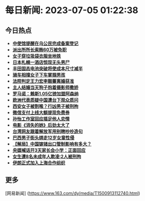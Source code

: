 
# 每日新闻: 2023-07-05 01:22:38
## 今日热点

- **[中使馆提醒在乌公民完成备案登记](https://www.163.com/search?keyword=%E4%B8%AD%E4%BD%BF%E9%A6%86%E6%8F%90%E9%86%92%E5%9C%A8%E4%B9%8C%E5%85%AC%E6%B0%91%E5%AE%8C%E6%88%90%E5%A4%87%E6%A1%88%E7%99%BB%E8%AE%B0)**
- **[派出所所长索贿60万被免职](https://www.163.com/search?keyword=%E6%B4%BE%E5%87%BA%E6%89%80%E6%89%80%E9%95%BF%E7%B4%A2%E8%B4%BF60%E4%B8%87%E8%A2%AB%E5%85%8D%E8%81%8C)**
- **[女子穿垃圾袋衣服坐地铁](https://www.163.com/search?keyword=%E5%A5%B3%E5%AD%90%E7%A9%BF%E5%9E%83%E5%9C%BE%E8%A2%8B%E8%A1%A3%E6%9C%8D%E5%9D%90%E5%9C%B0%E9%93%81)**
- **[日本札幌一酒店惊现无头男尸](https://www.163.com/search?keyword=%E6%97%A5%E6%9C%AC%E6%9C%AD%E5%B9%8C%E4%B8%80%E9%85%92%E5%BA%97%E6%83%8A%E7%8E%B0%E6%97%A0%E5%A4%B4%E7%94%B7%E5%B0%B8)**
- **[丰田固态电池突破将使成本尺寸减半](https://www.163.com/search?keyword=%E4%B8%B0%E7%94%B0%E5%9B%BA%E6%80%81%E7%94%B5%E6%B1%A0%E7%AA%81%E7%A0%B4%E5%B0%86%E4%BD%BF%E6%88%90%E6%9C%AC%E5%B0%BA%E5%AF%B8%E5%87%8F%E5%8D%8A)**
- **[骑车相撞女子下车掌掴男孩](https://www.163.com/search?keyword=%E9%AA%91%E8%BD%A6%E7%9B%B8%E6%92%9E%E5%A5%B3%E5%AD%90%E4%B8%8B%E8%BD%A6%E6%8E%8C%E6%8E%B4%E7%94%B7%E5%AD%A9)**
- **[法院判定王力宏李靓蕾离婚获准](https://www.163.com/search?keyword=%E6%B3%95%E9%99%A2%E5%88%A4%E5%AE%9A%E7%8E%8B%E5%8A%9B%E5%AE%8F%E6%9D%8E%E9%9D%93%E8%95%BE%E7%A6%BB%E5%A9%9A%E8%8E%B7%E5%87%86)**
- **[主人结婚当天狗子抱着摄影师撒娇](https://www.163.com/search?keyword=%E4%B8%BB%E4%BA%BA%E7%BB%93%E5%A9%9A%E5%BD%93%E5%A4%A9%E7%8B%97%E5%AD%90%E6%8A%B1%E7%9D%80%E6%91%84%E5%BD%B1%E5%B8%88%E6%92%92%E5%A8%87)**
- **[罗马诺：赖斯1.05亿镑加盟阿森纳](https://www.163.com/search?keyword=%E7%BD%97%E9%A9%AC%E8%AF%BA%EF%BC%9A%E8%B5%96%E6%96%AF1.05%E4%BA%BF%E9%95%91%E5%8A%A0%E7%9B%9F%E9%98%BF%E6%A3%AE%E7%BA%B3)**
- **[欧洲代表质疑中国遭台下观众质问](https://www.163.com/search?keyword=%E6%AC%A7%E6%B4%B2%E4%BB%A3%E8%A1%A8%E8%B4%A8%E7%96%91%E4%B8%AD%E5%9B%BD%E9%81%AD%E5%8F%B0%E4%B8%8B%E8%A7%82%E4%BC%97%E8%B4%A8%E9%97%AE)**
- **[西安女子被割喉？行凶男子被刑拘](https://www.163.com/search?keyword=%E8%A5%BF%E5%AE%89%E5%A5%B3%E5%AD%90%E8%A2%AB%E5%89%B2%E5%96%89%EF%BC%9F%E8%A1%8C%E5%87%B6%E7%94%B7%E5%AD%90%E8%A2%AB%E5%88%91%E6%8B%98)**
- **[微信支付上线大额提现免费券](https://www.163.com/search?keyword=%E5%BE%AE%E4%BF%A1%E6%94%AF%E4%BB%98%E4%B8%8A%E7%BA%BF%E5%A4%A7%E9%A2%9D%E6%8F%90%E7%8E%B0%E5%85%8D%E8%B4%B9%E5%88%B8)**
- **[孙怡工作室回应插足他人恋情](https://www.163.com/search?keyword=%E5%AD%99%E6%80%A1%E5%B7%A5%E4%BD%9C%E5%AE%A4%E5%9B%9E%E5%BA%94%E6%8F%92%E8%B6%B3%E4%BB%96%E4%BA%BA%E6%81%8B%E6%83%85)**
- **[电影《消失的她》后劲太大了](https://www.163.com/search?keyword=%E7%94%B5%E5%BD%B1%E3%80%8A%E6%B6%88%E5%A4%B1%E7%9A%84%E5%A5%B9%E3%80%8B%E5%90%8E%E5%8A%B2%E5%A4%AA%E5%A4%A7%E4%BA%86)**
- **[台湾网友跟着解放军用别瞎吵吵造句](https://www.163.com/search?keyword=%E5%8F%B0%E6%B9%BE%E7%BD%91%E5%8F%8B%E8%B7%9F%E7%9D%80%E8%A7%A3%E6%94%BE%E5%86%9B%E7%94%A8%E5%88%AB%E7%9E%8E%E5%90%B5%E5%90%B5%E9%80%A0%E5%8F%A5)**
- **[巴西男子街头绑走12岁女童性侵](https://www.163.com/search?keyword=%E5%B7%B4%E8%A5%BF%E7%94%B7%E5%AD%90%E8%A1%97%E5%A4%B4%E7%BB%91%E8%B5%B012%E5%B2%81%E5%A5%B3%E7%AB%A5%E6%80%A7%E4%BE%B5)**
- **[【解局】中国镓锗出口管制影响有多大？](https://www.163.com/search?keyword=%E3%80%90%E8%A7%A3%E5%B1%80%E3%80%91%E4%B8%AD%E5%9B%BD%E9%95%93%E9%94%97%E5%87%BA%E5%8F%A3%E7%AE%A1%E5%88%B6%E5%BD%B1%E5%93%8D%E6%9C%89%E5%A4%9A%E5%A4%A7%EF%BC%9F)**
- **[央媒喊话开3天家长会小学：正面回应](https://www.163.com/search?keyword=%E5%A4%AE%E5%AA%92%E5%96%8A%E8%AF%9D%E5%BC%803%E5%A4%A9%E5%AE%B6%E9%95%BF%E4%BC%9A%E5%B0%8F%E5%AD%A6%EF%BC%9A%E6%AD%A3%E9%9D%A2%E5%9B%9E%E5%BA%94)**
- **[女生遭8名未成年人欺凌:2人被刑拘](https://www.163.com/search?keyword=%E5%A5%B3%E7%94%9F%E9%81%AD8%E5%90%8D%E6%9C%AA%E6%88%90%E5%B9%B4%E4%BA%BA%E6%AC%BA%E5%87%8C+2%E4%BA%BA%E8%A2%AB%E5%88%91%E6%8B%98)**
- **[伊朗正式加入上海合作组织](https://www.163.com/search?keyword=%E4%BC%8A%E6%9C%97%E6%AD%A3%E5%BC%8F%E5%8A%A0%E5%85%A5%E4%B8%8A%E6%B5%B7%E5%90%88%E4%BD%9C%E7%BB%84%E7%BB%87)**

## 更多
[网易新闻] (https://www.163.com/dy/media/T1500913112740.html)
